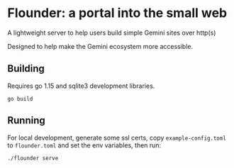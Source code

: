 # Flounder: a portal into the small web

A lightweight server to help users build simple Gemini sites over http(s)

Designed to help make the Gemini ecosystem more accessible.

## Building

Requires go 1.15 and sqlite3 development libraries.

`go build`

## Running

For local development, generate some ssl certs, copy `example-config.toml` to `flounder.toml` and set the env variables, then run:

`./flounder serve`
